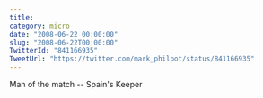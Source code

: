 ```yaml
---
title: 
category: micro
date: "2008-06-22 00:00:00"
slug: "2008-06-22T00:00:00"
TwitterId: "841166935"
TweetUrl: "https://twitter.com/mark_philpot/status/841166935"
---
```


Man of the match -- Spain's Keeper
